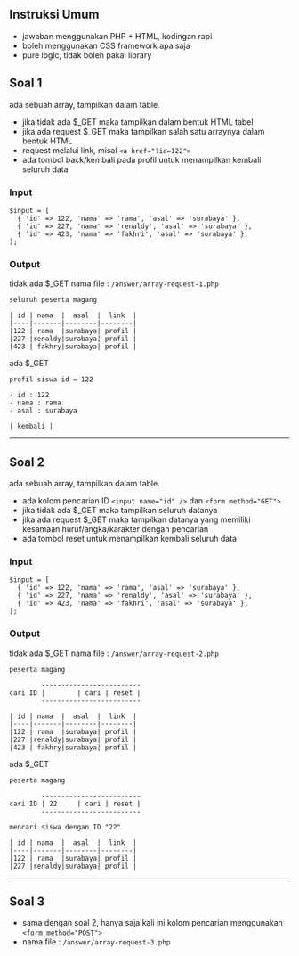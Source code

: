 ## Instruksi Umum

- jawaban menggunakan PHP + HTML, kodingan rapi
- boleh menggunakan CSS framework apa saja
- pure logic, tidak boleh pakai library

## Soal 1

ada sebuah array, tampilkan dalam table.

- jika tidak ada $_GET maka tampilkan dalam bentuk HTML tabel
- jika ada request $_GET maka tampilkan salah satu arraynya dalam bentuk HTML
- request melalui link, misal `<a href="?id=122">`
- ada tombol back/kembali pada profil untuk menampilkan kembali seluruh data

### Input

```
$input = [
  { 'id' => 122, 'nama' => 'rama', 'asal' => 'surabaya' },
  { 'id' => 227, 'nama' => 'renaldy', 'asal' => 'surabaya' },
  { 'id' => 423, 'nama' => 'fakhri', 'asal' => 'surabaya' },
];

```

### Output

tidak ada $_GET
nama file : `/answer/array-request-1.php`

```
seluruh peserta magang

| id | nama  |  asal  |  link  |
|----|-------|--------|--------|
|122 | rama  |surabaya| profil |
|227 |renaldy|surabaya| profil |
|423 | fakhry|surabaya| profil |

```

ada $_GET

```
profil siswa id = 122

- id : 122
- nama : rama
- asal : surabaya

| kembali |

```

---

## Soal 2

ada sebuah array, tampilkan dalam table.

- ada kolom pencarian ID `<input name="id" />` dan `<form method="GET">`
- jika tidak ada $_GET maka tampilkan seluruh datanya
- jika ada request $_GET maka tampilkan datanya yang memiliki kesamaan huruf/angka/karakter dengan pencarian
- ada tombol reset untuk menampilkan kembali seluruh data

### Input

```
$input = [
  { 'id' => 122, 'nama' => 'rama', 'asal' => 'surabaya' },
  { 'id' => 227, 'nama' => 'renaldy', 'asal' => 'surabaya' },
  { 'id' => 423, 'nama' => 'fakhri', 'asal' => 'surabaya' },
];

```

### Output

tidak ada $_GET
nama file : `/answer/array-request-2.php`

```
peserta magang

        -------------------------
cari ID |        | cari | reset |
        -------------------------

| id | nama  |  asal  |  link  |
|----|-------|--------|--------|
|122 | rama  |surabaya| profil |
|227 |renaldy|surabaya| profil |
|423 | fakhry|surabaya| profil |

```

ada $_GET

```
peserta magang

        -------------------------
cari ID | 22     | cari | reset |
        -------------------------

mencari siswa dengan ID "22"

| id | nama  |  asal  |  link  |
|----|-------|--------|--------|
|122 | rama  |surabaya| profil |
|227 |renaldy|surabaya| profil |

```

---

## Soal 3

- sama dengan soal 2, hanya saja kali ini kolom pencarian menggunakan `<form method="POST">`
- nama file : `/answer/array-request-3.php`